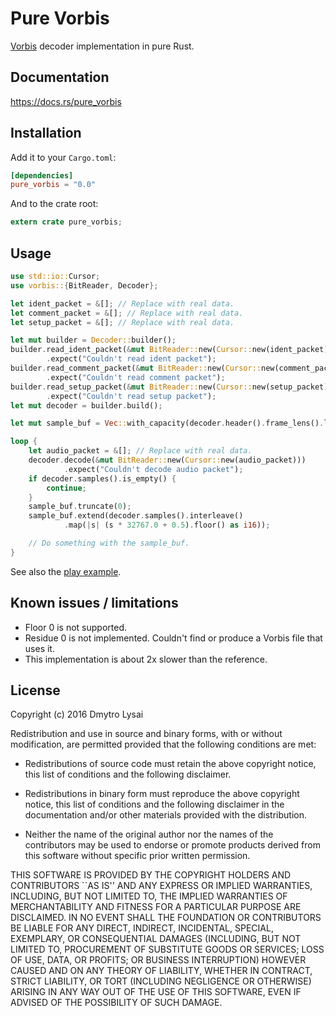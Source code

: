 # Pure Vorbis

[Vorbis](http://www.vorbis.com/) decoder implementation in pure Rust.

## Documentation

https://docs.rs/pure_vorbis

## Installation

Add it to your `Cargo.toml`:

```toml
[dependencies]
pure_vorbis = "0.0"
```

And to the crate root:

```rust
extern crate pure_vorbis;
```

## Usage

```rust
use std::io::Cursor;
use vorbis::{BitReader, Decoder};

let ident_packet = &[]; // Replace with real data.
let comment_packet = &[]; // Replace with real data.
let setup_packet = &[]; // Replace with real data.

let mut builder = Decoder::builder();
builder.read_ident_packet(&mut BitReader::new(Cursor::new(ident_packet)))
        .expect("Couldn't read ident packet");
builder.read_comment_packet(&mut BitReader::new(Cursor::new(comment_packet)))
        .expect("Couldn't read comment packet");
builder.read_setup_packet(&mut BitReader::new(Cursor::new(setup_packet)))
        .expect("Couldn't read setup packet");
let mut decoder = builder.build();

let mut sample_buf = Vec::with_capacity(decoder.header().frame_lens().long() * decoder.header().channel_count());

loop {
    let audio_packet = &[]; // Replace with real data.
    decoder.decode(&mut BitReader::new(Cursor::new(audio_packet)))
            .expect("Couldn't decode audio packet");
    if decoder.samples().is_empty() {
        continue;
    }
    sample_buf.truncate(0);
    sample_buf.extend(decoder.samples().interleave()
            .map(|s| (s * 32767.0 + 0.5).floor() as i16));

    // Do something with the sample_buf.
}
```

See also the [play example](https://github.com/pingw33n/pure_vorbis/tree/master/examples/play.rs).

## Known issues / limitations

* Floor 0 is not supported.
* Residue 0 is not implemented. Couldn't find or produce a Vorbis file that uses it.
* This implementation is about 2x slower than the reference.

## License

Copyright (c) 2016 Dmytro Lysai

Redistribution and use in source and binary forms, with or without
modification, are permitted provided that the following conditions
are met:

- Redistributions of source code must retain the above copyright
notice, this list of conditions and the following disclaimer.

- Redistributions in binary form must reproduce the above copyright
notice, this list of conditions and the following disclaimer in the
documentation and/or other materials provided with the distribution.

- Neither the name of the original author nor the names of the
contributors may be used to endorse or promote products derived from
this software without specific prior written permission.

THIS SOFTWARE IS PROVIDED BY THE COPYRIGHT HOLDERS AND CONTRIBUTORS
``AS IS'' AND ANY EXPRESS OR IMPLIED WARRANTIES, INCLUDING, BUT NOT
LIMITED TO, THE IMPLIED WARRANTIES OF MERCHANTABILITY AND FITNESS FOR
A PARTICULAR PURPOSE ARE DISCLAIMED.  IN NO EVENT SHALL THE FOUNDATION
OR CONTRIBUTORS BE LIABLE FOR ANY DIRECT, INDIRECT, INCIDENTAL,
SPECIAL, EXEMPLARY, OR CONSEQUENTIAL DAMAGES (INCLUDING, BUT NOT
LIMITED TO, PROCUREMENT OF SUBSTITUTE GOODS OR SERVICES; LOSS OF USE,
DATA, OR PROFITS; OR BUSINESS INTERRUPTION) HOWEVER CAUSED AND ON ANY
THEORY OF LIABILITY, WHETHER IN CONTRACT, STRICT LIABILITY, OR TORT
(INCLUDING NEGLIGENCE OR OTHERWISE) ARISING IN ANY WAY OUT OF THE USE
OF THIS SOFTWARE, EVEN IF ADVISED OF THE POSSIBILITY OF SUCH DAMAGE.